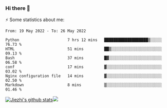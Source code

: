 ### Hi there 👋

⚡ Some statistics about me:


<!--START_SECTION:waka-->

```text
From: 19 May 2022 - To: 26 May 2022

Python                     7 hrs 12 mins   ███████████████████▒░░░░░   76.73 %
HTML                       51 mins         ██▒░░░░░░░░░░░░░░░░░░░░░░   09.13 %
Bash                       37 mins         █▓░░░░░░░░░░░░░░░░░░░░░░░   06.58 %
conf                       17 mins         ▓░░░░░░░░░░░░░░░░░░░░░░░░   03.02 %
Nginx configuration file   14 mins         ▓░░░░░░░░░░░░░░░░░░░░░░░░   02.50 %
Markdown                   8 mins          ▒░░░░░░░░░░░░░░░░░░░░░░░░   01.46 %
```

<!--END_SECTION:waka-->





[![Jiezhi's github stats](https://github-readme-stats.vercel.app/api?username=Jiezhi&show_icons=true)](https://github.com/Jiezhi/github-readme-stats)[![](https://stats.justsong.cn/api/leetcode/?username=Jiezhi)](https://leetcode.com/Jiezhi/) 
<!--
[![Top Langs](https://github-readme-stats.vercel.app/api/top-langs/?username=Jiezhi&hide=javascript,html)](https://github.com/Jiezhi/github-readme-stats)

**Jiezhi/Jiezhi** is a ✨ _special_ ✨ repository because its `README.md` (this file) appears on your GitHub profile.

Here are some ideas to get you started:

- 🔭 I’m currently working on ...
- 🌱 I’m currently learning ...
- 👯 I’m looking to collaborate on ...
- 🤔 I’m looking for help with ...
- 💬 Ask me about ...
- 📫 How to reach me: ...
- 😄 Pronouns: ...
- ⚡ Fun fact: ...
-->

